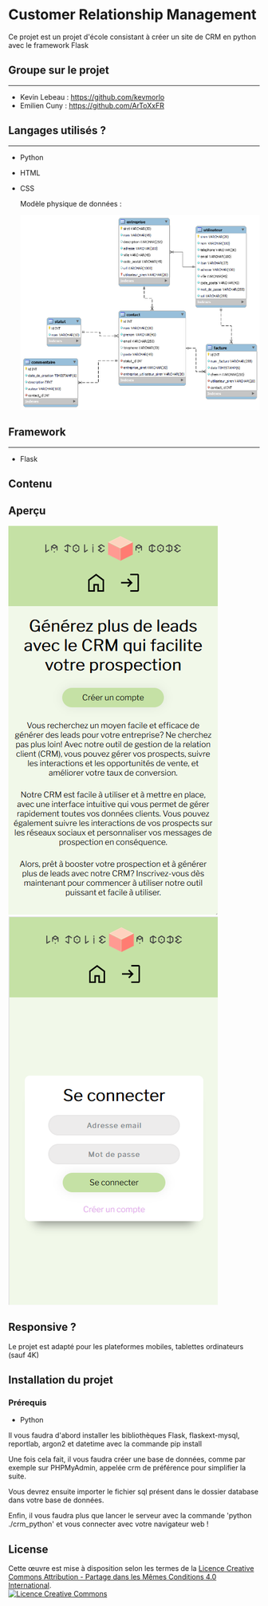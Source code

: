 # __Customer Relationship Management__

Ce projet est un projet d'école consistant à créer un site de CRM en python avec le framework Flask

## Groupe sur le projet

----------------------------

- Kevin Lebeau : <https://github.com/kevmorlo>
- Emilien Cuny : <https://github.com/ArToXxFR>

## Langages utilisés ?

----------------------------

- Python
- HTML
- CSS

    Modèle physique de données :

  ![Modèle physique de donnée](static/media/img/MPD.png)

## Framework

----------------------------

- Flask

## Contenu

## Aperçu

![Modèle physique de donnée](static/media/img/index.png)
![Modèle physique de donnée](static/media/img/login.png)

## Responsive ?

Le projet est adapté pour les plateformes mobiles, tablettes ordinateurs (sauf 4K)

## Installation du projet

### Prérequis

- Python

Il vous faudra d'abord installer les bibliothèques Flask, flaskext-mysql, reportlab, argon2 et datetime avec la commande pip install

Une fois cela fait, il vous faudra créer une base de données, comme par exemple sur PHPMyAdmin, appelée crm de préférence pour simplifier la suite.

Vous devrez ensuite importer le fichier sql présent dans le dossier database dans votre base de données.

Enfin, il vous faudra plus que lancer le serveur avec la commande 'python ./crm_python' et vous connecter avec votre navigateur web !

## License

Cette œuvre est mise à disposition selon les termes de la <a rel="license" href="http://creativecommons.org/licenses/by-sa/4.0/">
Licence Creative Commons Attribution -  Partage dans les Mêmes Conditions 4.0 International</a>.<br />
<a rel="license" href="http://creativecommons.org/licenses/by-sa/4.0/"><img alt="Licence Creative Commons" style="border-width:0" src="https://i.creativecommons.org/l/by-sa/4.0/88x31.png" /></a>
